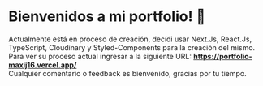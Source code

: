 <h1>Bienvenidos a mi portfolio! 💼</h1> 

Actualmente está en proceso de creación, decídi usar Next.Js, React.Js, TypeScript, Cloudinary y Styled-Components para la creación del mismo.
<br/>
Para ver su proceso actual ingresar a la siguiente URL: **https://portfolio-maxij16.vercel.app/**
<br/>
Cualquier comentario o feedback es bienvenido, gracias por tu tiempo.
